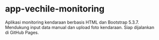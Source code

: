 # app-vechile-monitoring
Aplikasi monitoring kendaraan berbasis HTML dan Bootstrap 5.3.7. Mendukung input data manual dan upload foto kendaraan. Siap dijalankan di GitHub Pages.
